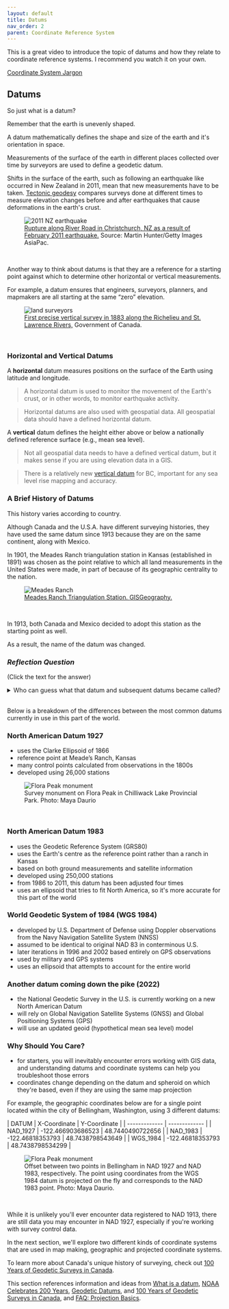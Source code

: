 ```yaml
---
layout: default
title: Datums
nav_order: 2
parent: Coordinate Reference System
---
```


This is a great video to introduce the topic of datums and how they relate to coordinate reference systems. I recommend you watch it on your own.

[Coordinate System Jargon](https://www.youtube.com/watch?v=Z41Dt7_R180)

## Datums

So just what is a datum?

Remember that the earth is unevenly shaped.

A datum mathematically defines the shape and size of the earth and it's orientation in space.

Measurements of the surface of the earth in different places collected over time by surveyors are used to define a geodetic datum.

Shifts in the surface of the earth, such as following an  earthquake like occurred in New Zealand in 2011, mean that new measurements have to be taken. [Tectonic geodesy](https://geo.libretexts.org/Bookshelves/Seismology/Book%3A_Living_With_Earthquakes_in_The_Pacific_Northwest_(Yeats)/02%3A_Part_II-_Tectonic_Plates_Geologic_Time_and_Earthquakes/2.05%3A_Earthquake_Basics) compares surveys done at different times to measure elevation changes before and after earthquakes that cause deformations in the earth's crust.


<figure>
  <img src="../images/NZ.jpg"
  alt="2011 NZ earthquake">
  <figcaption><a href="https://www.zimbio.com/photos/Tristan+Webb/cVE-Fs1_NsT/Celebrity%20News">Rupture along River Road in Christchurch, NZ as a result of February 2011 earthquake.</a> Source: Martin Hunter/Getty Images AsiaPac.</figcaption>
</figure>

<p>&nbsp;</p>

Another way to think about datums is that they are a reference for a starting point against which to determine other horizontal or vertical measurements.

For example, a datum ensures that engineers, surveyors, planners, and mapmakers are all starting at the same “zero” elevation.


<figure>
  <img src="../images/canadianSurveyors.jpg"
  alt="land surveyors">
  <figcaption><a href="https://www.nrcan.gc.ca/maps-tools-publications/maps/100-years-geodetic-surveys-canada/9110">First precise vertical survey in 1883 along the Richelieu and St. Lawrence Rivers,</a> Government of Canada.</figcaption>
</figure>

<p>&nbsp;</p>

### Horizontal and Vertical Datums

A **horizontal** datum measures positions on the surface of the Earth using latitude and longitude.

> A horizontal datum is used to monitor the movement of the Earth's crust, or in other words, to monitor earthquake activity.

> Horizontal datums are also used with geospatial data. All geospatial data should have a defined horizontal datum.

A **vertical** datum defines the height either above or below a nationally defined reference surface (e.g., mean sea level).

> Not all geospatial data needs to have a defined vertical datum, but it makes sense if you are using elevation data in a GIS.

> There is a relatively new [vertical datum](https://www2.gov.bc.ca/gov/content/data/geographic-data-services/geo-spatial-referencing/vertical-reference-system
) for BC, important for any sea level rise mapping and accuracy.


### A Brief History of Datums

This history varies according to country.

Although Canada and the U.S.A. have different surveying histories, they have used the same datum since 1913 because they are on the same continent, along with Mexico.

In 1901, the Meades Ranch triangulation station in Kansas (established in 1891) was chosen as the point relative to which all land measurements in the United States were made, in part of because of its geographic centrality to the nation.


<figure>
  <img src="../images/meadesRanch.jpg"
  alt="Meades Ranch">
  <figcaption><a href="https://gisgeography.com/wp-content/uploads/2015/09/image1.jpg">Meades Ranch Triangulation Station. </a> <a href="https://gisgeography.com/geodetic-datums-nad27-nad83-wgs84/"> GISGeography. </a> </figcaption>
</figure>


<p>&nbsp;</p>

In 1913, both Canada and Mexico decided to adopt this station as the starting point as well.

As a result, the name of the datum was changed.

### *Reflection Question*
(Click the text for the answer)

<details>
<summary>Who can guess what that datum and subsequent datums became called?</summary>

North American Datum 1913, North American Datum 1927, and so on.
</details>
<br>

Below is a breakdown of the differences between the most common datums currently in use in this part of the world.

### North American Datum 1927

- uses the Clarke Ellipsoid of 1866
- reference point at Meade’s Ranch, Kansas
- many control points calculated from observations in the 1800s
- developed using 26,000 stations

<figure>
  <img src="../images/surveyMon.jpg"
  alt="Flora Peak monument">
  <figcaption> Survey monument on Flora Peak in Chilliwack Lake Provincial Park. Photo: Maya Daurio </figcaption>
</figure>


<p>&nbsp;</p>

### North American Datum 1983

- uses the Geodetic Reference System (GRS80)
- uses the Earth's centre as the reference point rather than a ranch in Kansas
- based on both ground measurements and satellite information
- developed using 250,000 stations
- from 1986 to 2011, this datum has been adjusted four times
- uses an ellipsoid that tries to fit North America, so it's more accurate for this part of the world

### World Geodetic System of 1984 (WGS 1984)

-  developed by U.S. Department of Defense using Doppler observations from the Navy Navigation Satellite System (NNSS)
- assumed to be identical to original NAD 83 in conterminous U.S.
- later iterations in 1996 and 2002 based entirely on GPS observations
- used by military and GPS systems
- uses an ellipsoid that attempts to account for the entire world

### Another datum coming down the pike (2022)

- the National Geodetic Survey in the U.S. is currently working on a new North American Datum
- will rely on Global Navigation Satellite Systems (GNSS) and Global Positioning Systems (GPS)
- will use an updated geoid (hypothetical mean sea level) model

### Why Should You Care?

- for starters, you will inevitably encounter errors working with GIS data, and understanding datums and coordinate systems can help you troubleshoot those errors
- coordinates change depending on the datum and spheroid on which they're based, even if they are using the same map projection

For example, the geographic coordinates below are for a single point located within the city of Bellingham, Washington, using 3 different datums:


| DATUM  | X-Coordinate | Y-Coordinate |
| ------------- | ------------- |
| NAD_1927  | -122.466903686523 | 48.7440490722656 |
| NAD_1983  | -122.46818353793 | 48.7438798543649 |
| WGS_1984 | -122.46818353793 | 48.7438798534299 |

<figure>
  <img src="../images/datumShift.jpg"
  alt="Flora Peak monument">
  <figcaption> Offset between two points in Bellingham in NAD 1927 and NAD 1983, respectively. The point using coordinates from the WGS 1984 datum is projected on the fly and corresponds to the NAD 1983 point. Photo: Maya Daurio. </figcaption>
</figure>


<p>&nbsp;</p>


While it is unlikely you'll ever encounter data registered to NAD 1913, there are still data you may encounter in NAD 1927, especially if you're working with survey control data.

In the next section, we'll explore two different kinds of coordinate systems that are used in map making, geographic and projected coordinate systems.

To learn more about Canada's unique history of surveying, check out [100 Years of Geodetic Surveys in Canada](https://www.nrcan.gc.ca/earth-sciences/geomatics/canadian-spatial-reference-system-csrs/100-years-geodetic-surveys-canada/9110).

This section references information and ideas from [What is a datum](https://oceanservice.noaa.gov/facts/datum.html), [NOAA Celebrates 200 Years](https://celebrating200years.noaa.gov/magazine/vertical_datums/welcome.html#network), [Geodetic Datums](https://gisgeography.com/geodetic-datums-nad27-nad83-wgs84/), and  [100 Years of Geodetic Surveys in Canada](https://www.nrcan.gc.ca/earth-sciences/geomatics/canadian-spatial-reference-system-csrs/100-years-geodetic-surveys-canada/9110), and [FAQ: Projection Basics](https://support.esri.com/en/technical-article/000005562).
